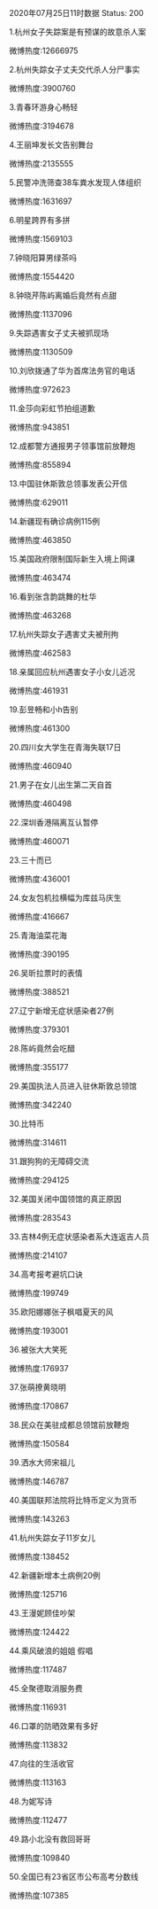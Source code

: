 2020年07月25日11时数据
Status: 200

1.杭州女子失踪案是有预谋的故意杀人案

微博热度:12666975

2.杭州失踪女子丈夫交代杀人分尸事实

微博热度:3900760

3.青春环游身心畅轻

微博热度:3194678

4.王丽坤发长文告别舞台

微博热度:2135555

5.民警冲洗筛查38车粪水发现人体组织

微博热度:1631697

6.明星跨界有多拼

微博热度:1569103

7.钟晓阳算男绿茶吗

微博热度:1554420

8.钟晓芹陈屿离婚后竟然有点甜

微博热度:1137096

9.失踪遇害女子丈夫被抓现场

微博热度:1130509

10.刘欣拨通了华为首席法务官的电话

微博热度:972623

11.金莎向彩虹节拍组道歉

微博热度:943851

12.成都警方通报男子领事馆前放鞭炮

微博热度:855894

13.中国驻休斯敦总领事发表公开信

微博热度:629011

14.新疆现有确诊病例115例

微博热度:463850

15.美国政府限制国际新生入境上网课

微博热度:463474

16.看到张含韵跳舞的杜华

微博热度:463268

17.杭州失踪女子遇害丈夫被刑拘

微博热度:462583

18.亲属回应杭州遇害女子小女儿近况

微博热度:461931

19.彭昱畅和小h告别

微博热度:461300

20.四川女大学生在青海失联17日

微博热度:460940

21.男子在女儿出生第二天自首

微博热度:460498

22.深圳香港隔离互认暂停

微博热度:460071

23.三十而已

微博热度:436001

24.女友包机拉横幅为库兹马庆生

微博热度:416667

25.青海油菜花海

微博热度:390195

26.吴昕拉票时的表情

微博热度:388521

27.辽宁新增无症状感染者27例

微博热度:379301

28.陈屿竟然会吃醋

微博热度:355177

29.美国执法人员进入驻休斯敦总领馆

微博热度:342240

30.比特币

微博热度:314611

31.跟狗狗的无障碍交流

微博热度:294125

32.美国关闭中国领馆的真正原因

微博热度:283543

33.吉林4例无症状感染者系大连返吉人员

微博热度:214107

34.高考报考避坑口诀

微博热度:199749

35.欧阳娜娜张子枫唱夏天的风

微博热度:193001

36.被张大大笑死

微博热度:176937

37.张萌撩黄晓明

微博热度:170867

38.民众在美驻成都总领馆前放鞭炮

微博热度:150584

39.洒水大师宋祖儿

微博热度:146787

40.美国联邦法院将比特币定义为货币

微博热度:143263

41.杭州失踪女子11岁女儿

微博热度:138452

42.新疆新增本土病例20例

微博热度:125716

43.王漫妮顾佳吵架

微博热度:124422

44.乘风破浪的姐姐 假唱

微博热度:117487

45.全聚德取消服务费

微博热度:116931

46.口罩的防晒效果有多好

微博热度:113832

47.向往的生活收官

微博热度:113163

48.为妮写诗

微博热度:112477

49.路小北没有救回哥哥

微博热度:109840

50.全国已有23省区市公布高考分数线

微博热度:107385

